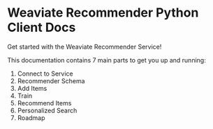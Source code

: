 # Weaviate Recommender Python Client Docs

Get started with the Weaviate Recommender Service!

This documentation contains 7 main parts to get you up and running:
1. Connect to Service
2. Recommender Schema
3. Add Items
4. Train
5. Recommend Items
6. Personalized Search
7. Roadmap
